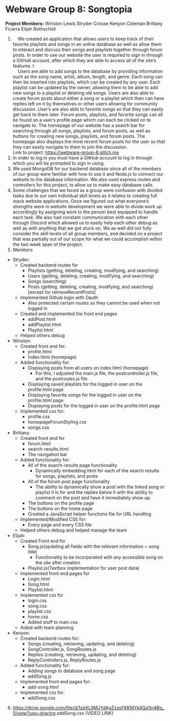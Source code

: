 # Webware Group 8: Songtopia
**Project Members:**
Winston Lewis
Stryder Crouse
Kenyon Coleman
Brittany Ficarra
Elijah Rothschild
1. &nbsp;&nbsp;&nbsp;&nbsp;We created an application that allows users to keep track of their favorite playlists and songs in an online database as well as allow them to interact and discuss their songs and playlists together through forum posts. In order to use our website the user is required to sign in through a GitHub account, after which they are able to access all of the site’s features.
t <br />&nbsp;&nbsp;&nbsp;&nbsp;Users are able to add songs to the database by providing information such as the song name, artist, album, length, and genre. Each song can then be inserted into playlists, which can be created by any user. Each playlist can be updated by the owner, allowing them to be able to add new songs to a playlist or deleting old songs. Users are also able to create forum posts about either a song or a playlist which then can have replies left on it by themselves or other users allowing for community discussion. User’s are also able to favorite songs so that they can easily get back to them later. Forum posts, playlists, and favorite songs can all be found on a user’s profile page which can each be clicked on to navigate to. The homepage of our website has a search bar for searching through all songs, playlists, and forum posts, as well as buttons for creating new songs, playlists, and forum posts. The homepage also displays the most recent forum posts for the user so that they can easily navigate to them to join the discussion.
<br />Link to project: https://webware-group-8.glitch.me
2. In order to log in you must have a GitHub account to log in through which you will be prompted to sign in using.
3. We used MongoDB for our backend database since all of the members of our group were familiar with how to use it and Node.js to connect our website to the database information. We also used express routes and controllers for this project, to allow us to make easy database calls.
4. Some challenges that we faced as a group were confusion with divided tasks due to our own individual skill levels as it relates to creating full stack website applications. Once we figured out what everyone’s strengths were in website development we were able to divide work up accordingly by assigning work to the person best equipped to handle each task. We also had constant communication with each other through Discord which allowed us to easily help each other debug as well as with anything that we got stuck on. We as well did not fully consider the skill levels of all group members, and decided on a project that was partially out of our scope for what we could accomplish within the two week span of the project.
5. Members
- Stryder:
  - Created backend routes for
    - Playlists (getting, deleting, creating, modifying, and searching)
    - Users (getting, deleting, creating, modifying, and searching)
    - Songs (searching)
    - Posts (getting, deleting, creating, modifying, and searching) [except for retrieveRecentPosts]
  - Implemented Github login with Oauth
    - Also protected certain routes so they cannot be used when not logged in
  - Created and implemented the front end pages
    - addPost.html
    - addPlaylist.html
    - Playlist.html
  - Helped others debug
- Winston:
  - Created front end for:
    - profile.html
    - Index.html (homepage)
  - Added functionality for:
    - Displaying posts from all users on index.html (homepage)
      - For this, I adjusted the main.js file, the postcontroller.js file, and the postroutes.js file
    - Displaying saved playlists for the logged in user on the profile.html page
    - Displaying favorite songs for the logged in user on the profile.html page
    - Displaying posts for the logged in user on the profile.html page
  - Implemented css for:
    - profile.css
    - homepageForumStyling.css
    - songs.css
- Brittany:
  - Created front end for
    - forum.html
    - search-results.html
    - The navigation bar
   - Added functionality for:
     - All of the search-results page functionality
       - Dynamically embedding html for each of the search results for songs, playlists, and posts
     - All of the forum post page functionality
       - The ability to dynamically show a post with the linked song or playlist it is for and the replies below it with the ability to comment on the post and have it immediately show up.
      - The buttons on the profile page
      - The buttons on the home page
      - Created a JavaScript helper functions file for URL handling
   - Implemented/Modified CSS for:
      - Every page and every CSS file
   - Helped others debug and helped manage the team
 - Elijah:
   - Created Front end for
     - Song.js(updating all fields with the relevant information + song title)
       - Functionality to be incorporated with any accessible song on the site after creation
     - Playlist.js(Textbox implementation for user post data)
    - Implemented front end pages for
      - Login.html
      - Song.html
      - Playlist.html
     - Implemented css for
       - login.css
       - song.css
       - playlist.css
       - home.css
       - Added stuff to main.css
     - Aided with team planning
- Kenyon:
  - Created backend routes for:
    - Songs (creating, retrieving, updating, and deleting)
    - SongController.js, SongRoutes.js
    - Replies (creating, retrieving, updating, and deleting)
    - ReplyControllers.js, ReplyRoutes.js
  - Added functionality for:
    - Adding songs to database and song page
    - addSong.js
   - Implemented front end pages for:
     - add-song.html
    - Implemented css for:
      - addSong.css
6. https://drive.google.com/file/d/1zqXL9MJYdAgZzssFKKMYk4Qa1tn4Bg_0/view?usp=sharing
addSong.css
(VIDEO LINK)



